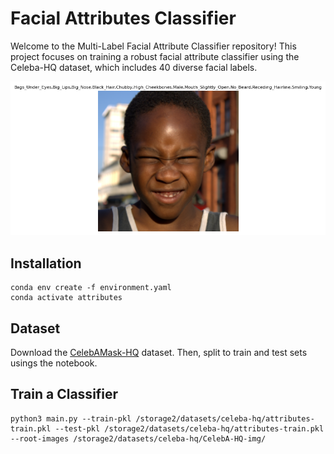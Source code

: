 # Facial Attributes Classifier
Welcome to the Multi-Label Facial Attribute Classifier repository! This project focuses on training a robust facial attribute classifier using the Celeba-HQ dataset, which includes 40 diverse facial labels.

![Screenshot](example.png)

## Installation
```
conda env create -f environment.yaml
conda activate attributes
```

## Dataset
Download the [CelebAMask-HQ](https://github.com/switchablenorms/CelebAMask-HQ) dataset. Then, split to train and test sets usings the notebook.


## Train a Classifier
```
python3 main.py --train-pkl /storage2/datasets/celeba-hq/attributes-train.pkl --test-pkl /storage2/datasets/celeba-hq/attributes-train.pkl --root-images /storage2/datasets/celeba-hq/CelebA-HQ-img/
```

